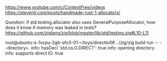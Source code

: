 
https://www.youtube.com/c/ContextFree/videos
https://stevenlr.com/posts/handmade-rust-1-allocators/

Question: if std.testing.allocator also uses GeneralPurposeAllocator, how does it know if memory was leaked in tests?
https://github.com/ziglang/zig/blob/master/lib/std/testing.zig#L10-L11

root@ubuntu-s-1vcpu-2gb-sfo3-01:~/toys/directIo0# ../zig/zig build run -- --directory=.
info: hasDecl 'std.os.O.DIRECT': true
info: opening directory .
info: supports direct IO: true


